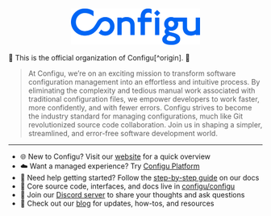 <p align="center">
  <br/>
  <a href="https://configu.com?utm_source=github" target="_blank">
    <!-- <picture>
      <source media="(prefers-color-scheme: dark)" srcset="https://raw.githubusercontent.com/configu/.github/main/assets/logo/white.svg">
      <img alt="Configu Logo" src="https://raw.githubusercontent.com/configu/.github/main/assets/logo/black.svg" width="256"/>
    </picture> -->
    <img alt="Configu Logo" src="https://raw.githubusercontent.com/configu/.github/main/assets/logo/blue.svg" width="256"/>
  </a>
</p>
<!-- <p align="center"> -->
<!-- </p> -->
👋 This is the official organization of Configu[^origin]. 👋

> At Configu, we’re on an exciting mission to transform software configuration management into an effortless and intuitive process. By eliminating the complexity and tedious manual work associated with traditional configuration files, we empower developers to work faster, more confidently, and with fewer errors. Configu strives to become the industry standard for managing configurations, much like Git revolutionized source code collaboration. Join us in shaping a simpler, streamlined, and error-free software development world.

---

- 🌐 New to Configu? Visit our [website](https://configu.com/?utm_source=github&utm_medium=community_health) for a quick overview
- ☁️ Want a managed experience? Try [Configu Platform](https://app.configu.com/?utm_source=github&utm_medium=community_health&sign_up=true)
- 📖 Need help getting started? Follow the [step-by-step guide](https://configu.com/docs/get-started/?utm_source=github&utm_medium=community_health) on our docs
- 💾 Core source code, interfaces, and docs live in [configu/configu](https://github.com/configu/configu)
- 💬 Join our [Discord server](https://discord.gg/cjSBxnB9z8) to share your thoughts and ask questions
- 📝 Check out our [blog](https://configu.com/blog/?utm_source=github&utm_medium=community_health) for updates, how-tos, and resources

[^origin]: software **configu**~~ration~~ data.